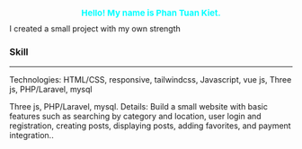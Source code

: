 <h1 style="font-size:15px;color: #00FFFF;text-align:center">Hello! My name is Phan Tuan Kiet.</h1>
<span class="main-introduce">I created a small project with my own strength</span>
<h3>Skill</h3>
<hr/>
<p>
    Technologies: HTML/CSS, responsive, tailwindcss, Javascript, vue js, 
    Three js, PHP/Laravel, mysql
</p>
<span>Three js, PHP/Laravel, mysql.
   Details: Build a small website with basic features such as searching by 
   category and location, user login and registration, creating posts, displaying 
   posts, adding favorites, and payment integration..
</span>
      
